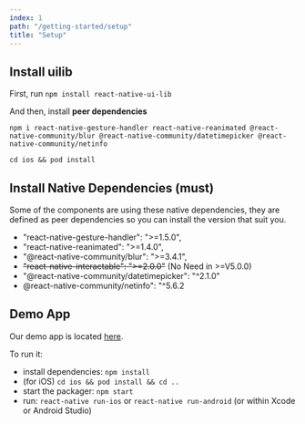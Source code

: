 ```yaml
---
index: 1
path: "/getting-started/setup"
title: "Setup"
---
```


## Install uilib

First, run `npm install react-native-ui-lib`

And then, install **peer dependencies**

```
npm i react-native-gesture-handler react-native-reanimated @react-native-community/blur @react-native-community/datetimepicker @react-native-community/netinfo

cd ios && pod install
```

## Install Native Dependencies (must)

Some of the components are using these native dependencies, they are defined as peer dependencies so you can install the version that suit you.

- "react-native-gesture-handler": ">=1.5.0",
- "react-native-reanimated": ">=1.4.0",
- "@react-native-community/blur": ">=3.4.1",
- ~~"react-native-interactable": ">=2.0.0"~~ (No Need in >=V5.0.0)
- "@react-native-community/datetimepicker": "^2.1.0"
- @react-native-community/netinfo": "^5.6.2

## Demo App

Our demo app is located [here](https://github.com/wix/react-native-ui-lib/tree/master/demo).

To run it:

- install dependencies: `npm install`
- (for iOS) `cd ios && pod install && cd ..`
- start the packager: `npm start`
- run: `react-native run-ios` or `react-native run-android` (or within Xcode or Android Studio)
